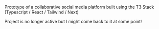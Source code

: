 Prototype of a collaborative social media platform built using the T3 Stack (Typescript / React / Tailwind / Next) 

Project is no longer active but I might come back to it at some point! 
